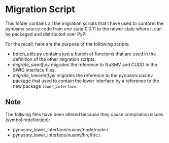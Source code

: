 # Migration Script
This folder contains all the migration scripts that I have used to conform the
pynusmv source code from one state 0.0.11 to the newer state where it can be
packaged and distributed over PyPI.

For the recall, here are the purpose of the following scripts:
  - _batch_utils.py_ contains just a bunch of functions that are used in
    the definition of the other migration scripts.
  - _migrate_swintf.py_ migrates the reference to NuSMV and CUDD in the SWIG
    interface files.
  - _migrate_lowerintf.py_ migrates the reference to the pynusmv.nusmv package
    that used to contain the lower interface by a reference to the new package
    `lower_interface`.

## Note
The follwing files have been altered because they cause compilation issues
(symbol redefinition):
  - pynusmv_lower_interface/nusmv/node/node.i
  - pynusmv_lower_interface/nusmv/hrc/hrc.i
